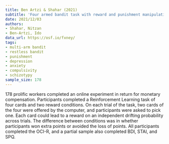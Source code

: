 ```yaml
---
title: Ben Artzi & Shahar (2021)
subtitle: 'Four armed bandit task with reward and punishment manipulations'
date: 2021/12/03
authors:
- Shahar, Nitzan
- Ben-Artzi, Ido
data_url: https://osf.io/fxney/
tags:
- multi-arm bandit
- restless bandit
- punishment
- depression
- anxiety
- compulsivity
- schizotypy
sample_size: 178
---
```


 178 prolific workers completed an online experiment in return for monetary compensation. Participants completed a Reinforcement Learning task of four cards and two reward conditions. On each trial of the task, two cards of the four were offered by the computer, and participants were asked to pick one. Each card could lead to a reward on an independent drifting probability across trials. The difference between conditions was in whether participants won extra points or avoided the loss of points. All participants completed the OCI-R, and a partial sample also completed BDI, STAI, and SPQ.
